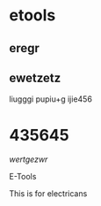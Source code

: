 # etools
## eregr ##

ewetzetz
--------

  liugggi
  pupiu+g
  ijie456
  
  
435645
======


*wertgezwr*


E-Tools

This is for electricans

